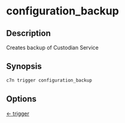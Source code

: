 # configuration_backup

## Description

Creates backup of Custodian Service

## Synopsis

```bash
c7n trigger configuration_backup
```

## Options




[← trigger](./index.md)